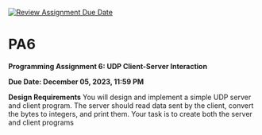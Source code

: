 [![Review Assignment Due Date](https://classroom.github.com/assets/deadline-readme-button-24ddc0f5d75046c5622901739e7c5dd533143b0c8e959d652212380cedb1ea36.svg)](https://classroom.github.com/a/uNRzu7gD)
# PA6
**Programming Assignment 6: UDP Client-Server Interaction**

**Due Date: December 05, 2023, 11:59 PM**

**Design Requirements**
You will design and implement a simple UDP server and client program. The server should read data
sent by the client, convert the bytes to integers, and print them. Your task is to create both the server
and client programs
